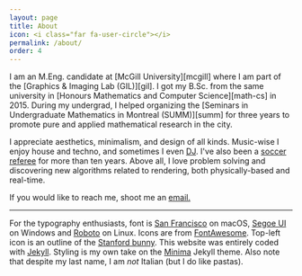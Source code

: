 ```yaml
---
layout: page
title: About
icon: <i class="far fa-user-circle"></i>
permalink: /about/
order: 4
---
```


<div id="profile"></div>
I am an M.Eng. candidate at [McGill University][mcgill] where I am part of the [Graphics &amp; Imaging Lab (GIL)][gil]. I got my B.Sc. from the same university in [Honours Mathematics and Computer Science][math-cs] in 2015. During my undergrad, I helped organizing the [Seminars in Undergraduate Mathematics in Montreal (SUMM)][summ] for three years to promote pure and applied mathematical research in the city.

I appreciate aesthetics, minimalism, and design of all kinds. Music-wise I enjoy house and techno, and sometimes I even [DJ](../assets/joey_dj.jpg). I've also been a [soccer referee](http://www.federation-soccer.qc.ca/) for more than ten years. Above all, I love problem solving and discovering new algorithms related to rendering, both physically-based and real-time.

If you would like to reach me, shoot me an <a href="mailto:{{site.email}}">email.</a>

---
For the typography enthusiasts, font is [San Francisco](https://developer.apple.com/fonts) on macOS, [Segoe UI](https://docs.microsoft.com/en-us/typography/font-list/segoe-ui) on Windows and [Roboto](https://fonts.google.com/specimen/Roboto) on Linux. Icons are from [FontAwesome](https://fontawesome.com). Top-left icon is an outline of the [Stanford bunny](https://graphics.stanford.edu/software/scanview/models/bunny.html). This website was entirely coded with [Jekyll][jekyll]. Styling is my own take on the [Minima](https://github.com/jekyll/minima) Jekyll theme. Also note that despite my last name, I am _not_ Italian (but I do like pastas).

[math-cs]: http://www.mcgill.ca/study/2013-2014/faculties/science/undergraduate/programs/bachelor-science-bsc-joint-honours-mathematics-and-computer
[mcgill]: http://www.mcgill.ca
[garneau]: http://www.cegepgarneau.ca
[henriette]: https://www.fonts.com/font/typejockeys/henriette
[franklin]: https://www.fonts.com/font/urw/franklin-gothic/urw-complete-family-pack
[incol]: https://fonts.google.com/specimen/Inconsolata
[jekyll]: https://jekyllrb.com/
[typekit]: https://typekit.com/
[gil]: http://gfx.lab.mcgill.ca/
[summ]: http://summ.math.uqam.ca/?lang=en
